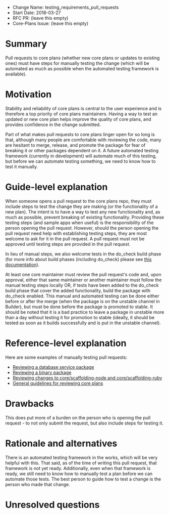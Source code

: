 - Change Name: testing_requirements_pull_requests
- Start Date: 2018-03-27
- RFC PR: (leave this empty)
- Core-Plans Issue: (leave this empty)

# Summary
[summary]: #summary

Pull requests to core plans (whether new core plans or updates to existing ones) must have steps for manually testing the change (which will be automated as much as possible when the automated testing framework is available).

# Motivation
[motivation]: #motivation

Stability and reliability of core plans is central to the user experience and is therefore a top priority of core plans maintainers. Having a way to test an updated or new core plan helps improve the quality of core plans, and provides confidence in the change submitted.

Part of what makes pull requests to core plans linger open for so long is that, although many people are comfortable with reviewing the code, many are hesitant to merge, release, and promote the package for fear of breaking it or other packages dependent on it.  A future automated testing framework (currently in development) will automate much of this testing, but before we can automate testing something, we need to know how to test it manually.

# Guide-level explanation
[guide-level-explanation]: #guide-level-explanation

When someone opens a pull request to the core plans repo, they must include steps to test the change they are making (or the functionality of a new plan). The intent is to have a way to test any new functionality and, as much as possible, prevent breaking of existing functionality. Providing these testing steps (and sample apps when useful) is the responsibility of the person opening the pull request. However, should the person opening the pull request need help with establishing testing steps, they are most welcome to ask for it in the pull request.  A pull request must not be approved until testing steps are provided in the pull request.

In lieu of manual steps, we also welcome tests in the do_check build phase (for more info about build phases (including do_check) please see [this documentation](https://www.habitat.sh/docs/reference/#build-phase-callbacks)).

At least one core maintainer must review the pull request's code and, upon approval, either that same maintainer or another maintainer must follow the manual testing steps locally OR, if tests have been added to the do_check build phase that cover the added functionality, build the package with do_check enabled. This manual and automated testing can be done either before or after the merge (when the package is on the unstable channel in Builder), but must be done before the package is promoted to stable. It should be noted that it is a bad practice to leave a package in unstable more than a day without testing it for promotion to stable (ideally, it should be tested as soon as it builds successfully and is put in the unstable channel).

# Reference-level explanation
[reference-level-explanation]: #reference-level-explanation

Here are some examples of manually testing pull requests:

* [Reviewing a database service package](https://forums.habitat.sh/t/reviewing-core-plans-example-database/476)
* [Reviewing a binary package](https://forums.habitat.sh/t/reviewing-core-plans-example-binaries/449)
* [Reviewing changes to core/scaffolding-node and core/scaffolding-ruby](https://forums.habitat.sh/t/reviewing-core-plans-example-scaffoldings/450)
* [General guidelines for reviewing core plans](https://forums.habitat.sh/t/reviewing-core-plans/434)

# Drawbacks
[drawbacks]: #drawbacks

This does put more of a burden on the person who is opening the pull request - to not only submit the request, but also include steps for testing it.

# Rationale and alternatives
[alternatives]: #alternatives

There is an automated testing framework in the works, which will be very helpful with this. That said, as of the time of writing this pull request, that framework is not yet ready. Additionally, even when that framework is ready, we still need to know how to manually test a plan before we can automate those tests. The best person to guide how to test a change is the person who made that change.

# Unresolved questions
[unresolved]: #unresolved-questions

